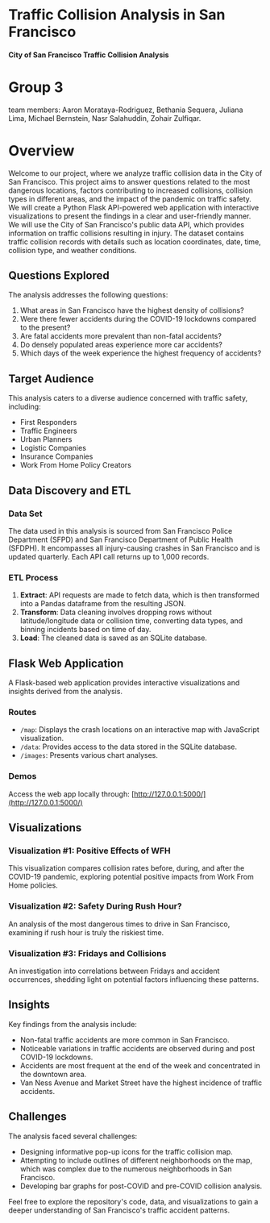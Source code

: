 # Traffic Collision Analysis in San Francisco
#### City of San Francisco Traffic Collision Analysis

# Group 3
team members: Aaron Morataya-Rodriguez, Bethania Sequera, Juliana Lima, Michael Bernstein, Nasr Salahuddin, Zohair Zulfiqar. 

# Overview
Welcome to our project, where we analyze traffic collision data in the City of San Francisco. This project aims to answer questions related to the most dangerous locations, factors contributing to increased collisions, collision types in different areas, and the impact of the pandemic on traffic safety. We will create a Python Flask API-powered web application with interactive visualizations to present the findings in a clear and user-friendly manner.
We will use the City of San Francisco's public data API, which provides information on traffic collisions resulting in injury. The dataset contains traffic collision records with details such as location coordinates, date, time, collision type, and weather conditions.

## Questions Explored

The analysis addresses the following questions:

1. What areas in San Francisco have the highest density of collisions?
2. Were there fewer accidents during the COVID-19 lockdowns compared to the present?
3. Are fatal accidents more prevalent than non-fatal accidents?
4. Do densely populated areas experience more car accidents?
5. Which days of the week experience the highest frequency of accidents?

## Target Audience

This analysis caters to a diverse audience concerned with traffic safety, including:

- First Responders
- Traffic Engineers
- Urban Planners
- Logistic Companies
- Insurance Companies
- Work From Home Policy Creators

## Data Discovery and ETL

### Data Set
The data used in this analysis is sourced from San Francisco Police Department (SFPD) and San Francisco Department of Public Health (SFDPH). It encompasses all injury-causing crashes in San Francisco and is updated quarterly. Each API call returns up to 1,000 records.

### ETL Process
1. **Extract**: API requests are made to fetch data, which is then transformed into a Pandas dataframe from the resulting JSON.
2. **Transform**: Data cleaning involves dropping rows without latitude/longitude data or collision time, converting data types, and binning incidents based on time of day.
3. **Load**: The cleaned data is saved as an SQLite database.

## Flask Web Application

A Flask-based web application provides interactive visualizations and insights derived from the analysis.

### Routes
- `/map`: Displays the crash locations on an interactive map with JavaScript visualization.
- `/data`: Provides access to the data stored in the SQLite database.
- `/images`: Presents various chart analyses.

### Demos

Access the web app locally through: [http://127.0.0.1:5000/](http://127.0.0.1:5000/)

## Visualizations

### Visualization #1: Positive Effects of WFH
This visualization compares collision rates before, during, and after the COVID-19 pandemic, exploring potential positive impacts from Work From Home policies.

### Visualization #2: Safety During Rush Hour?
An analysis of the most dangerous times to drive in San Francisco, examining if rush hour is truly the riskiest time.

### Visualization #3: Fridays and Collisions
An investigation into correlations between Fridays and accident occurrences, shedding light on potential factors influencing these patterns.

## Insights

Key findings from the analysis include:

- Non-fatal traffic accidents are more common in San Francisco.
- Noticeable variations in traffic accidents are observed during and post COVID-19 lockdowns.
- Accidents are most frequent at the end of the week and concentrated in the downtown area.
- Van Ness Avenue and Market Street have the highest incidence of traffic accidents.

## Challenges

The analysis faced several challenges:

- Designing informative pop-up icons for the traffic collision map.
- Attempting to include outlines of different neighborhoods on the map, which was complex due to the numerous neighborhoods in San Francisco.
- Developing bar graphs for post-COVID and pre-COVID collision analysis.

Feel free to explore the repository's code, data, and visualizations to gain a deeper understanding of San Francisco's traffic accident patterns.
